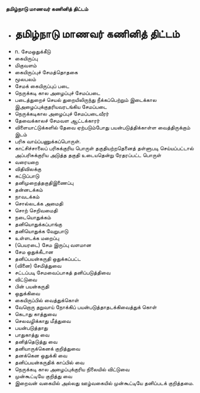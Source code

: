**தமிழ்நாடு மாணவர் கணினித் திட்டம்**
- # தமிழ்நாடு மாணவர் கணினித் திட்டம்
- n. சேமஒதுக்கீடு
- கையிருப்பு
- மிகுவளம்
- கையிருப்புச் சேமத்தொதகை
- மூலபலம்
- சேமக் கையிருப்புப் படை
- நெருக்கடி கால அழைப்புச் சேமப்படை
- படைத்துறைச் செயல் துறையிலிருந்து நீக்கப்பெற்றும் இடைக்கால இஅழைப்புக்குதரியவரடங்கிய சேமப்படை
-  நெருக்கடிகால அழைப்புச் சேமப்படைவீரர்
- தேவைக்காலச் சேமவள ஆட்டக்காரர்
- விளையாட்டுக்களில் தேவை ஏற்படும்போது பயன்படுத்திக்காள்ள வைத்திருக்கும் இடம்
- பரிசு வாய்ப்பணுக்கப்பொருள்.
- காட்சிச்சாலைப் பரிசுக்குரிய பொருள் தகுதியற்றதெனைத் தள்ளுபடி செய்யப்பட்டால் அப்பரிசுக்குரிய அடுத்த தகுதி உடையதென்று ரேதரப்பட்ட பொருள்
- வரையறை
- விதிவிலக்கு
- கட்டுப்பாடு
- தனிமுறைத்தகுதிஇணைப்பு
- தன்னடக்கம்
- நாவடக்கம்
- சொல்லடக்க அமைதி
- சொற் செறிவமைதி
- நடையொதுக்கம்
- தனியொதுக்கப்பாங்கு
- தனியொதுக்க வேறுபாடு
- உள்ளடக்க மறைப்பு
- (பெயரடை) சேம இருப்பு வளமான
- சேம ஒதுக்கீடான
- தனிப்பயன்கருதி ஒதுக்கப்பட்ட
- (வினை) சேமித்துவை
- சட்டப்படி சேமவைப்பாகத் தனிப்படுத்திவை
- விட்டுவை
- பின் பயன்கருதி
- ஒதுக்கிவை
- கையிருப்பில் வைத்துக்கொள்
- வேறொரு தறுவாய் நோக்கிப் பயன்படுத்தாதடக்கிவைத்துக் கொள்
- கெடாது காத்துவை
- செலவழிக்காது மீத்துவை
- பயன்படுத்தாது
- பாதுகாத்து வை
- தனித்தெடுத்து வை
- தனியாருக்கெனக் குறித்துவை
- தனக்கென ஒதுக்கி வை
- தனிப்பயன்கருதிக் காப்பில் வை
- நெருக்கடி கால அழைப்புக்குரிய நிலையில் விட்டுவை
- முன்கூட்டியே குறித்து வை
- இறைவன் வகையில் அல்லது ஊழ்வகையில் முன்கூட்டியே தனிப்படக் குறித்தமை.

